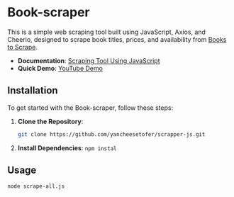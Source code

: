 # Book-scraper

This is a simple web scraping tool built using JavaScript, Axios, and Cheerio, designed to scrape book titles, prices, and availability from [Books to Scrape](https://books.toscrape.com/).

- **Documentation**: [Scraping Tool Using JavaScript](https://yanchristofers.medium.com/scraping-tool-using-javascript-995e40012bd1)
- **Quick Demo**: [YouTube Demo](https://youtu.be/TXhrXWRBJZE)

## Installation

To get started with the Book-scraper, follow these steps:

1. **Clone the Repository**:
   ```sh
   git clone https://github.com/yancheesetofer/scrapper-js.git
   ```

2. **Install Dependencies**:
   ```npm instal```

## Usage

```node scrape-all.js```